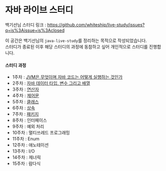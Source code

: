 # 자바 라이브 스터디
백기선님 스터디 링크 : https://github.com/whiteship/live-study/issues?q=is%3Aissue+is%3Aclosed<br>

이 공간은 백기선님의 `java-live-study`를 정리하는 목적으로 작성되었습니다.<br>
스터디가 종료된 이후 해당 스터디의 과정에 동참하고 싶어 개인적으로 스터디를 진행합니다.

#### 스터디 과정
- 1주차 : <a href="https://github.com/JMsuper/whiteship-live-study-java/blob/main/1%EC%A3%BC%EC%B0%A8%20:%20%20JVM%EC%9D%80%20%EB%AC%B4%EC%97%87%EC%9D%B4%EB%A9%B0%20%EC%9E%90%EB%B0%94%20%EC%BD%94%EB%93%9C%EB%8A%94%20%EC%96%B4%EB%96%BB%EA%B2%8C%20%EC%8B%A4%ED%96%89%ED%95%98%EB%8A%94%20%EA%B2%83%EC%9D%B8%EA%B0%80.md">JVM은 무엇이며 자바 코드는 어떻게 실행하는 것인가</a>
- 2주차 : <a href="https://github.com/JMsuper/whiteship-live-study-java/blob/main/2%EC%A3%BC%EC%B0%A8%20:%20%EC%9E%90%EB%B0%94%20%EB%8D%B0%EC%9D%B4%ED%84%B0%20%ED%83%80%EC%9E%85%2C%20%EB%B3%80%EC%88%98%20%EA%B7%B8%EB%A6%AC%EA%B3%A0%20%EB%B0%B0%EC%97%B4.md">자바 데이터 타입, 변수 그리고 배열</a>
- 3주차 : <a href="https://github.com/JMsuper/whiteship-live-study-java/blob/main/3%EC%A3%BC%EC%B0%A8%20:%20%EC%97%B0%EC%82%B0%EC%9E%90.md">연산자</a>
- 4주차 : <a href="https://github.com/JMsuper/whiteship-live-study-java/blob/main/4%EC%A3%BC%EC%B0%A8%20:%20%EC%A0%9C%EC%96%B4%EB%AC%B8.md">제어문</a>
- 5주차 : <a href="https://github.com/JMsuper/whiteship-live-study-java/blob/main/5%EC%A3%BC%EC%B0%A8%20:%20%ED%81%B4%EB%9E%98%EC%8A%A4.md">클래스</a>
- 6주차 : <a href="https://github.com/JMsuper/whiteship-live-study-java/blob/main/6%EC%A3%BC%EC%B0%A8%20:%20%EC%83%81%EC%86%8D.md">상속</a>
- 7주차 : <a href="https://github.com/JMsuper/whiteship-live-study-java/blob/main/7%EC%A3%BC%EC%B0%A8%20:%20%ED%8C%A8%ED%82%A4%EC%A7%80.md">패키지</a>
- 8주차 : 인터페이스
- 9주차 : 예외 처리
- 10주차 : 멀티쓰레드 프로그래밍
- 11주차 : Enum
- 12주차 : 애노테이션
- 13주차 : I/O
- 14주차 : 제너릭
- 15주차 : 람다식
